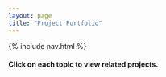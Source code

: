 ```yaml
---
layout: page
title: "Project Portfolio"
---
```


{% include nav.html %}

#### Click on each topic to view related projects.
